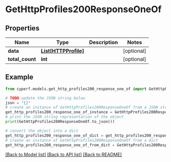 # GetHttpProfiles200ResponseOneOf


## Properties

Name | Type | Description | Notes
------------ | ------------- | ------------- | -------------
**data** | [**List[HTTPProfile]**](HTTPProfile.md) |  | [optional] 
**total_count** | **int** |  | [optional] 

## Example

```python
from cyperf.models.get_http_profiles200_response_one_of import GetHttpProfiles200ResponseOneOf

# TODO update the JSON string below
json = "{}"
# create an instance of GetHttpProfiles200ResponseOneOf from a JSON string
get_http_profiles200_response_one_of_instance = GetHttpProfiles200ResponseOneOf.from_json(json)
# print the JSON string representation of the object
print(GetHttpProfiles200ResponseOneOf.to_json())

# convert the object into a dict
get_http_profiles200_response_one_of_dict = get_http_profiles200_response_one_of_instance.to_dict()
# create an instance of GetHttpProfiles200ResponseOneOf from a dict
get_http_profiles200_response_one_of_from_dict = GetHttpProfiles200ResponseOneOf.from_dict(get_http_profiles200_response_one_of_dict)
```
[[Back to Model list]](../README.md#documentation-for-models) [[Back to API list]](../README.md#documentation-for-api-endpoints) [[Back to README]](../README.md)


